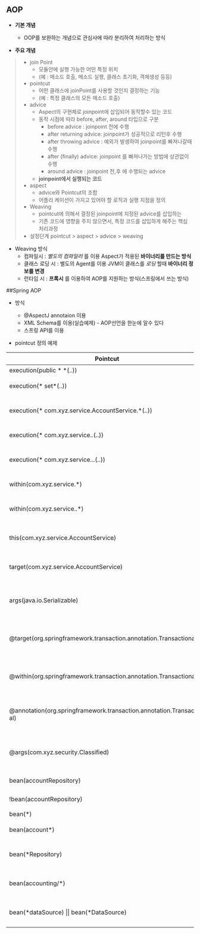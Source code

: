 ## AOP
+ __기본 개념__
  + OOP를 보완하는 개념으로 관심사에 따라 분리하여 처리하는 방식
  
+ __주요 개념__
>  + join Point
>    + 모듈안에 실행 가능한 어떤 특정 위치
>    + (예 : 메소드 호출, 메소드 실행, 클래스 초기화, 객체생성 등등)
>  + pointcut
>    + 어떤 클래스에 joinPoint를 사용할 것인지 결정하는 기능
>    + (예 : 특정 클래스의 모든 메소드 호출)
>  + advice
>    + Aspect의 구현체로 joinpoint에 삽입되어 동작할수 있는 코드
>    + 동작 시점에 따라 before, after, around 타입으로 구분
>       + before advice : joinpoint 전에 수행
>       + after returning advice: joinpoint가 성공적으로 리턴후 수행
>       + after throwing advice : 예외가 발생하여 joinpoint를 빠져나갈때 수행
>       + after (finally) advice: joinpoint 를 빠져나가는 방법에 상관없이 수행
>       + around advice : joinpoint 전,후 에 수행되는 advice
>    + __joinpoint에서 실행되는 코드__
>  + aspect
>    + advice와 Pointcut의 조합
>    + 어플리 케이션이 가지고 있어야 할 로직과 실행 지점을 정의
>  + Weaving
>    + pointcut에 의해서 결정된 joinpoint에 지정된 advice를 삽입하는 
>    + 기존 코드에 영향을 주지 않으면서, 특정 코드를 삽입하게 해주는 핵심 처리과정
> + 설정단계 pointcut > aspect > advice > weaving
    
  + Weaving 방식
    + 컴파일시 : _별도의 컴파일러_ 를 이용 Aspect가 적용된 __바이너리를 만드는 방식__
    + 클래스 로딩 시 : 별도의 Agent를 이용 JVM이 클래스를 _로딩_ 할때 __바이너리 정보를 변경__
    + 런타임 시 : __프록시__ 를 이용하여 AOP를 지원하는 방식(스프링에서 쓰는 방식)
    
##Spring AOP
+ 방식
  + @AspectJ annotaion 이용
  + XML Schema를 이용(실습예제) - AOP선언을 한눈에 알수 있다
  + 스프링 API를 이용
  
+ pointcut 정의 예제

Pointcut | 선택된 Joinpoints 
---|---
execution(public * *(..)) | public 메소드 실행 
execution(* set*(..)) | 이름이 set으로 시작하는 모든 메소드명 실행 
execution(* com.xyz.service.AccountService.*(..)) | AccountService 인터페이스의 모든 메소드 실행 
execution(* com.xyz.service.*.*(..)) | service 패키지의 모든 메소드 실행 
execution(* com.xyz.service..*.*(..)) | service 패키지와 하위 패키지의 모든 메소드 실행 
within(com.xyz.service.*) | service 패키지 내의 모든 결합점 
within(com.xyz.service..*) | service 패키지 및 하위 패키지의 모든 결합점 
this(com.xyz.service.AccountService) | AccountService 인터페이스를 구현하는 프록시 개체의 모든 결합점 
target(com.xyz.service.AccountService) | AccountService 인터페이스를 구현하는 대상 객체의 모든 결합점 
args(java.io.Serializable) | 하나의 파라미터를 갖고 전달된 인자가 Serializable인 모든 결합점
@target(org.springframework.transaction.annotation.Transactional) | 대상 객체가 @Transactional 어노테이션을 갖는 모든 결합점 
@within(org.springframework.transaction.annotation.Transactional) | 대상 객체의 선언 타입이 @Transactional 어노테이션을 갖는 모든 결합점
@annotation(org.springframework.transaction.annotation.Transaction al) | 실행 메소드가 @Transactional 어노테이션을 갖는 모든 결합점
@args(com.xyz.security.Classified) | 단일 파라미터를 받고, 전달된 인자 타입이 @Classified 어노테이션을 갖는 모든 결합점 
bean(accountRepository) | “accountRepository” 빈 
!bean(accountRepository) | “accountRepository” 빈을 제외한 모든 빈 
bean(*) | 모든 빈 
bean(account*) | 이름이 'account'로 시작되는 모든 빈 
bean(*Repository) | 이름이 “Repository”로 끝나는 모든 빈 
bean(accounting/*) | 이름이 “accounting/“로 시작하는 모든 빈 
bean(*dataSource) \|\| bean(*DataSource) | 이름이 “dataSource” 나 “DataSource” 으로 끝나는 모든 빈

    
